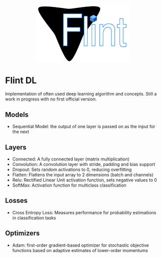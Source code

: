 <div align="center">
<img src="https://github.com/Frobeniusnorm/Flint/blob/main/flint.png" width="300">
</div>

# Flint DL #
Implementation of often used deep learning algorithm and concepts.
Still a work in progress with no first official version.

## Models ##
- Sequential Model: the output of one layer is passed on as the input for the next

## Layers ##
- Connected: A fully connected layer (matrix multiplication)
- Convolution: A convolution layer with stride, padding and bias support
- Dropout: Sets random activations to 0, reducing overfitting
- Flatten: Flattens the input array to 2 dimensions (batch and channels)
- Relu: Rectified Linear Unit activation function, sets negative values to 0
- SoftMax: Activation function for multiclass classification

## Losses ##
- Cross Entropy Loss: Measures performance for probability estimations in classification tasks

## Optimizers ##
- Adam: first-order gradient-based optimizer for stochastic objective functions based on adaptive estimates of lower-order momentums

